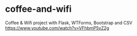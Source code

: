 # coffee-and-wifi
Coffee &amp; Wifi project with Flask, WTForms, Bootstrap and CSV
https://www.youtube.com/watch?v=VFhbmP5vZ2g

